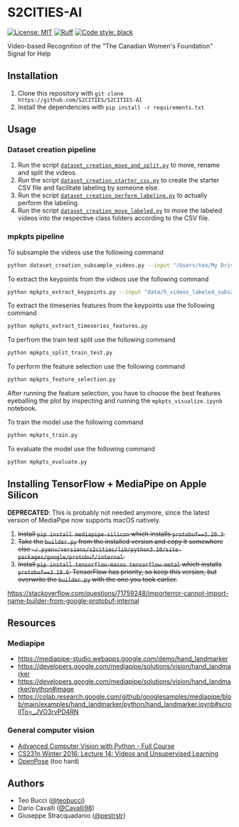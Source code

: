 # S2CITIES-AI
[![License: MIT](https://img.shields.io/badge/license-MIT-green)](LICENSE)
[![Ruff](https://img.shields.io/endpoint?url=https://raw.githubusercontent.com/charliermarsh/ruff/main/assets/badge/v2.json)](https://github.com/astral-sh/ruff)
[![Code style: black](https://img.shields.io/badge/code%20style-black-black)](https://github.com/psf/black)

Video-based Recognition of the "The Canadian Women's Foundation" Signal for Help

## Installation

1. Clone this repository with `git clone https://github.com/S2CITIES/S2CITIES-AI`
2. Install the dependencies with `pip install -r requirements.txt`

## Usage

### Dataset creation pipeline

1. Run the script [`dataset_creation_move_and_split.py`](./dataset_creation_move_and_split.py) to move, rename and split the videos.
2. Run the script [`dataset_creation_starter_csv.py`](./dataset_creation_starter_csv.py) to create the starter CSV file and facilitate labeling by someone else.
3. Run the script [`dataset_creation_perform_labeling.py`](./dataset_creation_perform_labeling.py) to actually perform the labeling.
4. Run the script [`dataset_creation_move_labeled.py`](./dataset_creation_move_labeled.py) to move the labeled videos into the respective class folders according to the CSV file.

### mpkpts pipeline

To subsample the videos use the following command

```bash
python dataset_creation_subsample_videos.py --input "/Users/teo/My Drive (s2cities.project@gmail.com)/DRIVE S2CITIES/Artificial Intelligence/SFH_Dataset_S2CITIES/SFH_Dataset_S2CITIES_raw_extended_negatives" --output "data/5_videos_labeled_subsampled"
```

To extract the keypoints from the videos use the following command

```bash
python mpkpts_extract_keypoints.py --input "data/5_videos_labeled_subsampled" --output "data/6_features_extracted"
```

To extract the timeseries features from the keypoints use the following command

```bash
python mpkpts_extract_timeseries_features.py
```

To perfrom the train test split use the following command

```bash
python mpkpts_split_train_test.py
```

To perform the feature selection use the following command

```bash
python mpkpts_feature_selection.py
```

After running the feature selection, you have to choose the best features eyeballing the plot by inspecting and running the `mpkpts_visualize.ipynb` notebook.

To train the model use the following command

```bash
python mpkpts_train.py
```

To evaluate the model use the following command

```bash
python mpkpts_evaluate.py
```



## Installing TensorFlow + MediaPipe on Apple Silicon

**DEPRECATED**: This is probably not needed anymore, since the latest version of MediaPipe now supports macOS natively.

1. ~~Install `pip install mediapipe-silicon` which installs `protobuf==3.20.3`.~~
2. ~~Take the `builder.py` from the installed version and copy it somewhere else `~/.pyenv/versions/s2cities/lib/python3.10/site-packages/google/protobuf/internal`.~~
3. ~~Install `pip install tensorflow-macos tensorflow-metal` which installs `protobuf==3.19.6`. TensorFlow has priority, so keep this version, but overwrite the `builder.py` with the one you took earlier.~~

https://stackoverflow.com/questions/71759248/importerror-cannot-import-name-builder-from-google-protobuf-internal

## Resources

### Mediapipe

- https://mediapipe-studio.webapps.google.com/demo/hand_landmarker
- https://developers.google.com/mediapipe/solutions/vision/hand_landmarker
- https://developers.google.com/mediapipe/solutions/vision/hand_landmarker/python#image
- https://colab.research.google.com/github/googlesamples/mediapipe/blob/main/examples/hand_landmarker/python/hand_landmarker.ipynb#scrollTo=_JVO3rvPD4RN

### General computer vision

- [Advanced Computer Vision with Python - Full Course](https://www.youtube.com/watch?v=01sAkU_NvOY)
- [CS231n Winter 2016: Lecture 14: Videos and Unsupervised Learning](https://www.youtube.com/watch?v=ekyBklxwQMU)
- [OpenPose](https://github.com/CMU-Perceptual-Computing-Lab/openpose) (too hard)

## Authors

- Teo Bucci ([@teobucci](https://github.com/teobucci))
- Dario Cavalli ([@Cavalli98](https://github.com/Cavalli98))
- Giuseppe Stracquadanio ([@pestrstr](https://github.com/pestrstr))
